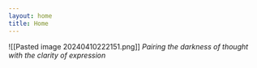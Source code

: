 ```yaml
---
layout: home
title: Home
---
```


![[Pasted image 20240410222151.png]] *Pairing the darkness of thought with the clarity of expression*
